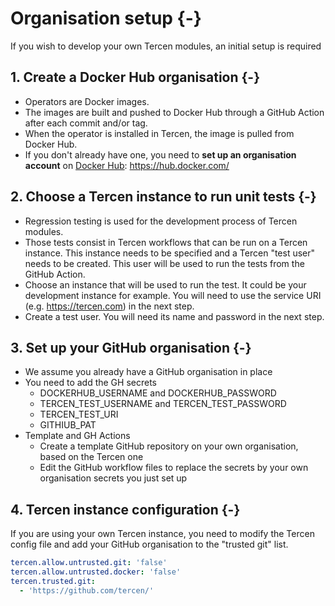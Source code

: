 # Organisation setup  {-}

If you wish to develop your own Tercen modules, an initial setup is required

## 1. Create a Docker Hub organisation {-}

* Operators are Docker images.
* The images are built and pushed to Docker Hub through a GitHub Action after each commit and/or tag.
* When the operator is installed in Tercen, the image is pulled from Docker Hub.
* If you don't already have one, you need to __set up an organisation account__ on [Docker Hub](https://hub.docker.com/): https://hub.docker.com/ 

## 2. Choose a Tercen instance to run unit tests {-}

* Regression testing is used for the development process of Tercen modules.
* Those tests consist in Tercen workflows that can be run on a Tercen instance. This instance needs to be specified and a Tercen "test user" needs to be created. This user will be used to
run the tests from the GitHub Action.
* Choose an instance that will be used to run the test. It could be your development instance for example. You will need to use the service URI (e.g. https://tercen.com) in the next step.
* Create a test user. You will need its name and password in the next step.

## 3. Set up your GitHub organisation {-}

* We assume you already have a GitHub organisation in place
* You need to add the GH secrets
    * DOCKERHUB_USERNAME and DOCKERHUB_PASSWORD
    * TERCEN_TEST_USERNAME and TERCEN_TEST_PASSWORD
    * TERCEN_TEST_URI
    * GITHIUB_PAT
* Template and GH Actions
    * Create a template GitHub repository on your own organisation, based on the Tercen one
    * Edit the GitHub workflow files to replace the secrets by your own organisation secrets you just set up

## 4. Tercen instance configuration {-}

If you are using your own Tercen instance, you need to modify the Tercen config file and add your GitHub organisation to the "trusted git" list.

```yaml
tercen.allow.untrusted.git: 'false'
tercen.allow.untrusted.docker: 'false'
tercen.trusted.git:
  - 'https://github.com/tercen/'
```

